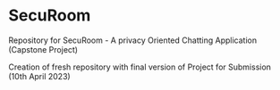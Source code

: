 # SecuRoom
Repository for SecuRoom - A privacy Oriented Chatting Application (Capstone Project)

Creation of fresh repository with final version of Project for Submission (10th April 2023)
